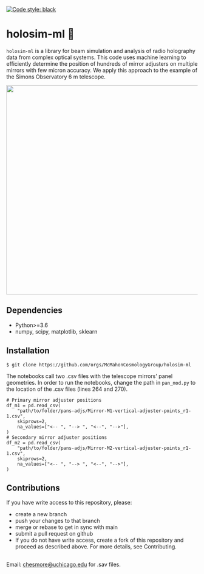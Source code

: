 [![Code style: black](https://img.shields.io/badge/code%20style-black-000000.svg)](https://github.com/psf/black)
# holosim-ml 📡
```holosim-ml``` is a library for beam simulation and analysis of radio holography data from complex optical systems. This code uses machine learning to efficiently determine the position of hundreds of mirror adjusters on multiple mirrors with few micron accuracy. We apply this approach to the example of the Simons Observatory 6 m telescope.

<p align="center">
  <img src="far_fields.png" width="550">
</p>

## Dependencies
* Python>=3.6
* numpy, scipy, matplotlib, sklearn

## Installation
```
$ git clone https://github.com/orgs/McMahonCosmologyGroup/holosim-ml
```

The notebooks call two .csv files with the telescope mirrors' panel geometries.  In order to run the notebooks, change the path in ```pan_mod.py``` to the location of the .csv files (lines 264 and 270). 
```
# Primary mirror adjuster positions
df_m1 = pd.read_csv(
    "path/to/folder/pans-adjs/Mirror-M1-vertical-adjuster-points_r1-1.csv",
    skiprows=2,
    na_values=["<-- ", "--> ", "<--", "-->"],
)
# Secondary mirror adjuster positions
df_m2 = pd.read_csv(
    "path/to/folder/pans-adjs/Mirror-M2-vertical-adjuster-points_r1-1.csv",
    skiprows=2,
    na_values=["<-- ", "--> ", "<--", "-->"],
)
```

## Contributions
If you have write access to this repository, please:
* create a new branch
* push your changes to that branch
* merge or rebase to get in sync with main
* submit a pull request on github
* If you do not have write access, create a fork of this repository and proceed as described above. For more details, see Contributing.

## 
Email: chesmore@uchicago.edu for .sav files.